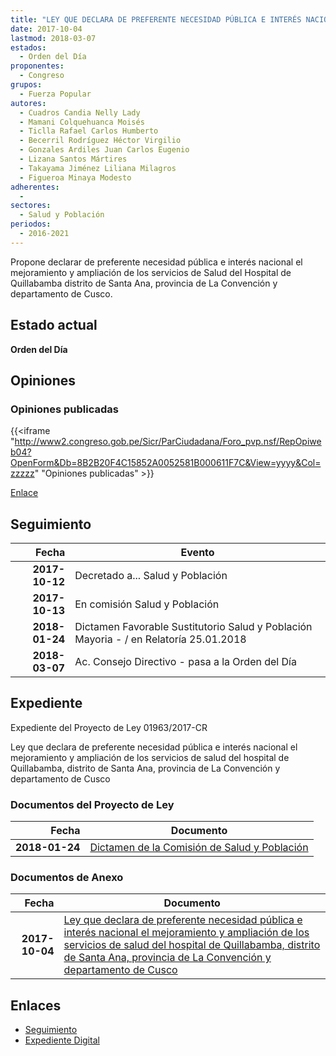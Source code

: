 ```yaml
---
title: "LEY QUE DECLARA DE PREFERENTE NECESIDAD PÚBLICA E INTERÉS NACIONAL EL MEJORAMIENTO Y AMPLIACIÓN DE LOS SERVICIOS DE SALUD DEL HOSPITAL DE QUILLABAMBA DISTRITO DE SANTA ANA, PROVINCIA DE LA CONVENCIÓN Y DEPARTAMENTO DE CUSCO."
date: 2017-10-04
lastmod: 2018-03-07
estados: 
  - Orden del Día
proponentes: 
  - Congreso
grupos: 
  - Fuerza Popular
autores: 
  - Cuadros Candia Nelly Lady
  - Mamani Colquehuanca Moisés
  - Ticlla Rafael Carlos Humberto
  - Becerril Rodríguez Héctor Virgilio
  - Gonzales Ardiles Juan Carlos Eugenio
  - Lizana Santos Mártires
  - Takayama Jiménez Liliana Milagros
  - Figueroa Minaya Modesto
adherentes: 
  - 
sectores: 
  - Salud y Población
periodos: 
  - 2016-2021
---
```


Propone declarar de preferente necesidad pública e interés nacional el mejoramiento y ampliación de los servicios de Salud del Hospital de Quillabamba distrito de Santa Ana, provincia de La Convención y departamento de Cusco.


## Estado actual

**Orden del Día**

## Opiniones

### Opiniones publicadas

{{<iframe "http://www2.congreso.gob.pe/Sicr/ParCiudadana/Foro_pvp.nsf/RepOpiweb04?OpenForm&Db=8B2B20F4C15852A0052581B000611F7C&View=yyyy&Col=zzzzz" "Opiniones publicadas" >}}

[Enlace](http://www2.congreso.gob.pe/Sicr/ParCiudadana/Foro_pvp.nsf/RepOpiweb04?OpenForm&Db=8B2B20F4C15852A0052581B000611F7C&View=yyyy&Col=zzzzz)

## Seguimiento

| Fecha | Evento |
|------:|--------|
| **2017-10-12** | Decretado a... Salud y Población|
| **2017-10-13** | En comisión Salud y Población|
| **2018-01-24** | Dictamen Favorable Sustitutorio Salud y Población Mayoria - / en Relatoría 25.01.2018|
| **2018-03-07** | Ac. Consejo Directivo - pasa a la Orden del Día|


## Expediente

Expediente del Proyecto de Ley 01963/2017-CR

Ley que declara de preferente necesidad pública e interés nacional el mejoramiento y ampliación de los servicios de salud del hospital de Quillabamba, distrito de Santa Ana, provincia de La Convención y departamento de Cusco


### Documentos del Proyecto de Ley

| Fecha | Documento |
|------:|--------|
| **2018-01-24** | [Dictamen de la Comisión de Salud y Población](http://www.leyes.congreso.gob.pe/Documentos/2016_2021/Dictamenes/Proyectos_de_Ley/01963DC21MAY20180124.pdf) |

### Documentos de Anexo

| Fecha | Documento |
|------:|--------|
| **2017-10-04** | [Ley que declara de preferente necesidad pública e interés nacional el mejoramiento y ampliación de los servicios de salud del hospital de Quillabamba, distrito de Santa Ana, provincia de La Convención y departamento de Cusco](http://www.leyes.congreso.gob.pe/Documentos/2016_2021/Proyectos_de_Ley_y_de_Resoluciones_Legislativas/PL0196320171004.pdf) |

## Enlaces 

- [Seguimiento](http://www2.congreso.gob.pe/Sicr/TraDocEstProc/CLProLey2016.nsf/f7fff46988ca05b1052578e100829cc7/4ac36eecb337c077052581b00057b0b6?OpenDocument)
- [Expediente Digital](http://www2.congreso.gob.pe/Sicr/TraDocEstProc/CLProLey2016.nsf/f7fff46988ca05b1052578e100829cc7/4ac36eecb337c077052581b00057b0b6?OpenDocument&Click=05257FB7005EB655.eb71d0cf91d8294e05256cdf006b5706/$Body/0.1C6C)
